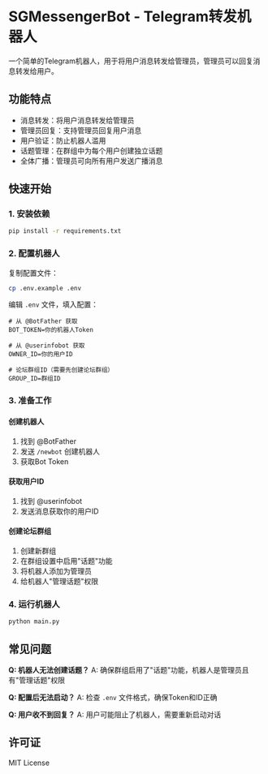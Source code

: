 # SGMessengerBot - Telegram转发机器人

一个简单的Telegram机器人，用于将用户消息转发给管理员，管理员可以回复消息转发给用户。

## 功能特点

- 消息转发：将用户消息转发给管理员
- 管理员回复：支持管理员回复用户消息
- 用户验证：防止机器人滥用
- 话题管理：在群组中为每个用户创建独立话题
- 全体广播：管理员可向所有用户发送广播消息

## 快速开始

### 1. 安装依赖

```bash
pip install -r requirements.txt
```

### 2. 配置机器人

复制配置文件：
```bash
cp .env.example .env
```

编辑 `.env` 文件，填入配置：
```env
# 从 @BotFather 获取
BOT_TOKEN=你的机器人Token

# 从 @userinfobot 获取
OWNER_ID=你的用户ID

# 论坛群组ID（需要先创建论坛群组）
GROUP_ID=群组ID
```

### 3. 准备工作

#### 创建机器人
1. 找到 @BotFather
2. 发送 `/newbot` 创建机器人
3. 获取Bot Token

#### 获取用户ID
1. 找到 @userinfobot
2. 发送消息获取你的用户ID

#### 创建论坛群组
1. 创建新群组
2. 在群组设置中启用"话题"功能
3. 将机器人添加为管理员
4. 给机器人"管理话题"权限

### 4. 运行机器人

```bash
python main.py
```

## 常见问题

**Q: 机器人无法创建话题？**
A: 确保群组启用了"话题"功能，机器人是管理员且有"管理话题"权限

**Q: 配置后无法启动？**
A: 检查 `.env` 文件格式，确保Token和ID正确

**Q: 用户收不到回复？**
A: 用户可能阻止了机器人，需要重新启动对话

## 许可证

MIT License
